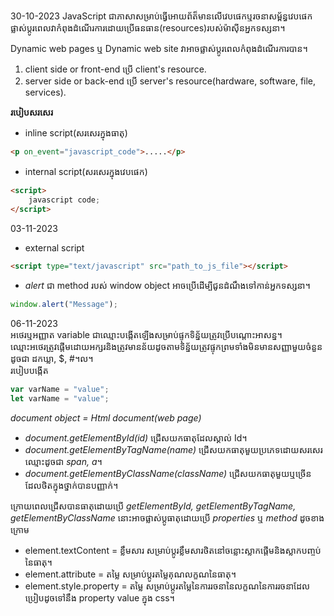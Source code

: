 30-10-2023
JavaScript ជាភាសាសម្រាប់ធ្វើអោយព័ត៏មានលើវេបផេកឬរចនាសម្ព័ន្ធវេបផេកផ្លាស់ប្តូរពេលវាកំពុងដំណើរការដោយប្រើធនធាន(resources)របស់ម៉ាស៊ីនអ្នកទស្សនា។  

Dynamic web pages ឬ Dynamic web site វាអាចផ្លាស់ប្តូរពេលកំពុងដំណើរការបាន។  
1. client side or front-end ប្រើ client's resource.
2. server side or back-end ប្រើ server's resource(hardware, software, file, services).

**របៀបសរសេរ**​​  
- inline script(សរសេរក្នុងធាតុ)
```html
<p on_event="javascript_code">.....</p>
```

- internal script(សរសេរក្នុងវេបផេក)
```html
<script>
	javascript code;
</script>
```

03-11-2023  
- external script
 ```HTML
 <script type="text/javascript" src="path_to_js_file"></script>
```

- *alert* ជា method របស់ window object អាចប្រើដើម្បីជូនដំណឹងទៅកាន់អ្នកទស្សនា។  
```js
window.alert("Message");
```

06-11-2023  
អថេរឬអញ្ញាត variable ជាឈ្មោះបង្កើតឡើងសម្រាប់ផ្ទុកទិន្ន័យត្រូវប្រើបណ្តោះអាសន្ន។  
ឈ្មោះអថេរត្រូវផ្តើមដោយអក្សរនិងត្រូវមានន័យដូចតាមទិន្ន័យត្រូវផ្ទុកព្រមទាំងមិនមានសញ្ញាមួយចំនួនដូចជា ដកឃ្លា, $, #​។ល។  
របៀបបង្កើត  
```js
var varName = "value";
let varName = "value";
```

*document object = Html document(web page)*  

- *document.getElementById(id)* ជ្រើសយកធាតុដែលស្គាល់ Id។
- *document.getElementByTagName(name)* ជ្រើសយកធាតុមួយប្រភេទដោយសរសេរឈ្មោះដូចជា *span, a*។
- *document.getElementByClassName(className)* ជ្រើសយកធាតុមួយឬច្រើនដែលថិតក្នុងថ្នាក់បានបញ្ញាក់។​​

ក្រោយពេលជ្រើសបានធាតុដោយប្រើ *getElementById, getElementByTagName, getElementByClassName* នោះអាចផ្លាស់ប្តូធាតុដោយប្រើ *properties* ឬ *method* ដូចខាងក្រោម  
- element.textContent = ខ្លឹមសារ សម្រាប់ប្តូរខ្លឹមសារថិតនៅចន្លោះស្លាកផ្តើមនិងស្លាកបញ្ចប់នៃធាតុ។
- element.attribute = តម្លៃ សម្រាប់ប្តូរតម្លៃគុណលក្ខណនៃធាតុ។
- element.style.property = តម្លៃ សម្រាប់ប្តូរតម្លៃនៃការរចនានៃលក្ខណនៃការរចនាដែលប្រៀបដូចទៅនឹង property value ក្នុង css។